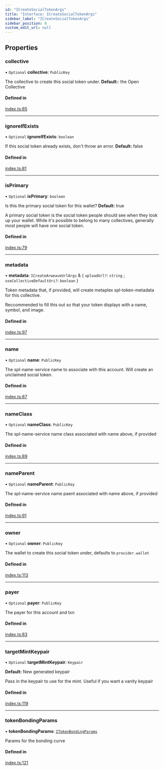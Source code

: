 ```yaml
---
id: "ICreateSocialTokenArgs"
title: "Interface: ICreateSocialTokenArgs"
sidebar_label: "ICreateSocialTokenArgs"
sidebar_position: 0
custom_edit_url: null
---
```


## Properties

### collective

• `Optional` **collective**: `PublicKey`

The collective to create this social token under. **Default:**: the Open Collective

#### Defined in

[index.ts:85](https://github.com/ChewingGlassFund/wumbo-programs/blob/2de409b/packages/spl-token-collective/src/index.ts#L85)

___

### ignoreIfExists

• `Optional` **ignoreIfExists**: `boolean`

If this social token already exists, don't throw an error. **Default:** false

#### Defined in

[index.ts:81](https://github.com/ChewingGlassFund/wumbo-programs/blob/2de409b/packages/spl-token-collective/src/index.ts#L81)

___

### isPrimary

• `Optional` **isPrimary**: `boolean`

Is this the primary social token for this wallet? **Default:** true

A primary social token is the social token people should see when they look up your wallet. While it's possible to belong to many
collectives, generally most people will have one social token.

#### Defined in

[index.ts:79](https://github.com/ChewingGlassFund/wumbo-programs/blob/2de409b/packages/spl-token-collective/src/index.ts#L79)

___

### metadata

• **metadata**: `ICreateArweaveUrlArgs` & { `uploadUrl?`: `string` ; `useCollectiveDefaultUri?`: `boolean`  }

Token metadata that, if provided, will create metaplex spl-token-metadata for this collective.

Reccommended to fill this out so that your token displays with a name, symbol, and image.

#### Defined in

[index.ts:97](https://github.com/ChewingGlassFund/wumbo-programs/blob/2de409b/packages/spl-token-collective/src/index.ts#L97)

___

### name

• `Optional` **name**: `PublicKey`

The spl-name-service name to associate with this account. Will create an unclaimed social token.

#### Defined in

[index.ts:87](https://github.com/ChewingGlassFund/wumbo-programs/blob/2de409b/packages/spl-token-collective/src/index.ts#L87)

___

### nameClass

• `Optional` **nameClass**: `PublicKey`

The spl-name-service name class associated with name above, if provided

#### Defined in

[index.ts:89](https://github.com/ChewingGlassFund/wumbo-programs/blob/2de409b/packages/spl-token-collective/src/index.ts#L89)

___

### nameParent

• `Optional` **nameParent**: `PublicKey`

The spl-name-service name paent associated with name above, if provided

#### Defined in

[index.ts:91](https://github.com/ChewingGlassFund/wumbo-programs/blob/2de409b/packages/spl-token-collective/src/index.ts#L91)

___

### owner

• `Optional` **owner**: `PublicKey`

The wallet to create this social token under, defaults to `provider.wallet`

#### Defined in

[index.ts:113](https://github.com/ChewingGlassFund/wumbo-programs/blob/2de409b/packages/spl-token-collective/src/index.ts#L113)

___

### payer

• `Optional` **payer**: `PublicKey`

The payer for this account and txn

#### Defined in

[index.ts:83](https://github.com/ChewingGlassFund/wumbo-programs/blob/2de409b/packages/spl-token-collective/src/index.ts#L83)

___

### targetMintKeypair

• `Optional` **targetMintKeypair**: `Keypair`

**Default:** New generated keypair

Pass in the keypair to use for the mint. Useful if you want a vanity keypair

#### Defined in

[index.ts:119](https://github.com/ChewingGlassFund/wumbo-programs/blob/2de409b/packages/spl-token-collective/src/index.ts#L119)

___

### tokenBondingParams

• **tokenBondingParams**: [`ITokenBondingParams`](ITokenBondingParams)

Params for the bonding curve

#### Defined in

[index.ts:121](https://github.com/ChewingGlassFund/wumbo-programs/blob/2de409b/packages/spl-token-collective/src/index.ts#L121)

